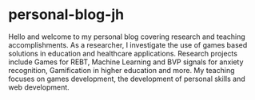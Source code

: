 # personal-blog-jh
Hello and welcome to my personal blog covering research and teaching accomplishments. As a researcher, I investigate the use of games based solutions in education and healthcare applications. Research projects include Games for REBT, Machine Learning and BVP signals for anxiety recognition, Gamification in higher education and more. My teaching focuses on games development, the development of personal skills and web development.
